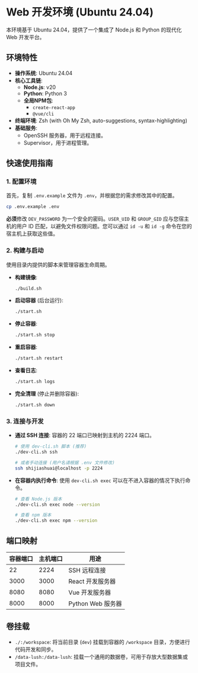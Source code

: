 # Web 开发环境 (Ubuntu 24.04)

本环境基于 Ubuntu 24.04，提供了一个集成了 Node.js 和 Python 的现代化 Web 开发平台。

## 环境特性

- **操作系统**: Ubuntu 24.04
- **核心工具链**:
  - **Node.js**: v20
  - **Python**: Python 3
  - **全局NPM包**:
    - `create-react-app`
    - `@vue/cli`
- **终端环境**: Zsh (with Oh My Zsh, auto-suggestions, syntax-highlighting)
- **基础服务**:
  - OpenSSH 服务器，用于远程连接。
  - Supervisor，用于进程管理。

## 快速使用指南

### 1. 配置环境

首先，复制 `.env.example` 文件为 `.env`，并根据您的需求修改其中的配置。

```bash
cp .env.example .env
```

**必须**修改 `DEV_PASSWORD` 为一个安全的密码。`USER_UID` 和 `GROUP_GID` 应与您宿主机的用户 ID 匹配，以避免文件权限问题。您可以通过 `id -u` 和 `id -g` 命令在您的宿主机上获取这些值。

### 2. 构建与启动

使用目录内提供的脚本来管理容器生命周期。

- **构建镜像**:
  ```bash
  ./build.sh
  ```
- **启动容器** (后台运行):
  ```bash
  ./start.sh
  ```
- **停止容器**:
  ```bash
  ./start.sh stop
  ```
- **重启容器**:
  ```bash
  ./start.sh restart
  ```
- **查看日志**:
  ```bash
  ./start.sh logs
  ```
- **完全清理** (停止并删除容器):
  ```bash
  ./start.sh down
  ```

### 3. 连接与开发

- **通过 SSH 连接**:
  容器的 22 端口已映射到主机的 2224 端口。
  ```bash
  # 使用 dev-cli.sh 脚本 (推荐)
  ./dev-cli.sh ssh

  # 或者手动连接 (用户名请根据 .env 文件修改)
  ssh shijiashuai@localhost -p 2224
  ```

- **在容器内执行命令**:
  使用 `dev-cli.sh exec` 可以在不进入容器的情况下执行命令。
  ```bash
  # 查看 Node.js 版本
  ./dev-cli.sh exec node --version

  # 查看 npm 版本
  ./dev-cli.sh exec npm --version
  ```

## 端口映射

| 容器端口 | 主机端口 | 用途             |
|----------|----------|------------------|
| 22       | 2224     | SSH 远程连接     |
| 3000     | 3000     | React 开发服务器 |
| 8080     | 8080     | Vue 开发服务器   |
| 8000     | 8000     | Python Web 服务器|

## 卷挂载

- `./:/workspace`: 将当前目录 (`dev`) 挂载到容器的 `/workspace` 目录，方便进行代码开发和同步。
- `/data-lush:/data-lush`: 挂载一个通用的数据卷，可用于存放大型数据集或项目文件。
